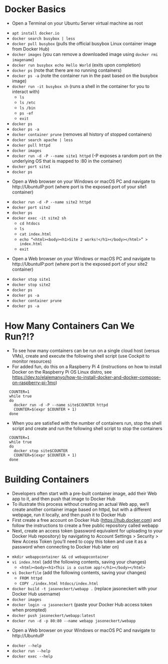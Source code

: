 # Docker Basics
  * Open a Terminal on your Ubuntu Server virtual machine as root
  - `apt install docker.io` 
  - `docker search busybox | less`
  - `docker pull busybox` (pulls the official busybox Linux container image from Docker Hub)
  - `docker images` (you can remove a downloaded image using `docker rmi imagename`)
  - `docker run busybox echo Hello World` (exits upon completion)
  - `docker ps` (note that there are no running containers)
  - `docker ps -a` (note the container run in the past based on the busybox image)
  - `docker run -it busybox sh` (runs a shell in the container for you to interact with)
     - `ls`
     - `ls /etc`
     - `ls /bin`
     - `ps -ef`
     - `exit`
  - `docker ps`
  - `docker ps -a`
  - `docker container prune` (removes all history of stopped containers)
  - `docker search apache | less`  
  - `docker pull httpd`  
  - `docker images`
  - `docker run -d -P --name site1 httpd` (-P exposes a random port on the underlying OS that is mapped to :80 in the container)  
  - `docker port site1`
  - `docker ps`
  * Open a Web browser on your Windows or macOS PC and navigate to http://UbuntuIP:port (where port is the exposed port of your site1 container)
  - `docker run -d -P --name site2 httpd`   
  - `docker port site2`
  - `docker ps`
  - `docker exec -it site2 sh`  
     - `cd htdocs`
     - `ls`
     - `cat index.html`
     - `echo “<html><body><h1>Site 2 works!</h1></body></html>” > index.html`
     - `exit`
  * Open a Web browser on your Windows or macOS PC and navigate to http://UbuntuIP:port (where port is the exposed port of your site2 container)
  - `docker stop site1`
  - `docker stop site2`
  - `docker ps`
  - `docker ps -a`
  - `docker container prune`
  - `docker ps -a`	   

# How Many Containers Can We Run?!?
  * To see how many comtainers can be run on a single cloud host (versus VMs), create and execute the following shell script (use Cockpit to monitor resources)
  * For added fun, do this on a Raspberry Pi 4 (instructions on how to install Docker on the Raspberry Pi OS Linux distro, see https://dev.to/elalemanyo/how-to-install-docker-and-docker-compose-on-raspberry-pi-1mo)
```  
  COUNTER=1
  while true
  do
    docker run -d -P --name site$COUNTER httpd
    COUNTER=$(expr $COUNTER + 1)
  done
```  
  * When you are satisfied with the number of containers run, stop the shell script and create and run the following shell script to stop the containers
```  
  COUNTER=1
  while true
  do
    docker stop site$COUNTER 
    COUNTER=$(expr $COUNTER + 1)
  done
```

# Building Containers
  * Developers often start with a pre-built container image, add their Web app to it, and then push that image to Docker Hub 
  * To illustrate this process without creating an actual Web app, we’ll create another container image based on httpd, but with a different webpage, run it locally, and then push it to Docker Hub 
  * First create a free account on Docker Hub (https://hub.docker.com) and follow the instructions to create a free public repository called webapp 
  * Next, create an access token (password equivalent for uploading to your Docker Hub repository) by navigating to Account Settings > Security > New Access Token (you’ll need to copy this token and use it as a password when connecting to Docker Hub later on)
  - `mkdir webappcontainer && cd webappcontainer` 
  - `vi index.html` (add the following contents, saving your changes)
     - `<html><body><h1>This is a custom app!</h1></body></html>`
  - `vi Dockerfile` (add the following contents, saving your changes)
     - `FROM httpd`
     - `COPY ./index.html htdocs/index.html`
  - `docker build -t jasoneckert/webapp .` (replace jasoneckert with your Docker Hub username) 
  - `docker images`  
  - `docker login -u jasoneckert` (paste your Docker Hub access token when prompted)
  - `docker push jasoneckert/webapp:latest`
  - `docker run -d -p 80:80 --name webapp jasoneckert/webapp` 
  * Open a Web browser on your Windows or macOS PC and navigate to http://UbuntuIP
  - `docker --help`
  - `docker run --help`
  - `docker exec --help`
